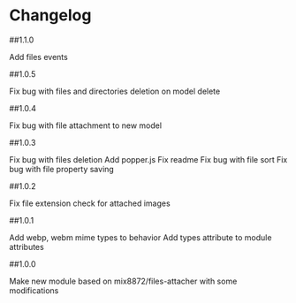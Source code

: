 # Changelog

##1.1.0

Add files events

##1.0.5

Fix bug with files and directories deletion on model delete

##1.0.4

Fix bug with file attachment to new model

##1.0.3

Fix bug with files deletion
Add popper.js
Fix readme
Fix bug with file sort
Fix bug with file property saving

##1.0.2

Fix file extension check for attached images

##1.0.1

Add webp, webm mime types to behavior
Add types attribute to module attributes

##1.0.0

Make new module based on mix8872/files-attacher with some modifications
